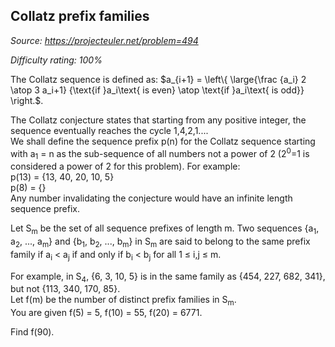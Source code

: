 Collatz prefix families
-----------------------

*Source: https://projecteuler.net/problem=494*


*Difficulty rating: 100%*

The Collatz sequence is defined as: \$a\_{i+1} = \\left\\{
\\large{\\frac {a\_i} 2 \\atop 3 a\_i+1} {\\text{if }a\_i\\text{ is
even} \\atop \\text{if }a\_i\\text{ is odd}} \\right.\$.

The Collatz conjecture states that starting from any positive integer,
the sequence eventually reaches the cycle 1,4,2,1....\
 We shall define the sequence prefix p(n) for the Collatz sequence
starting with a<sub>1</sub> = n as the sub-sequence of all numbers not a power of
2 (2<sup>0</sup>=1 is considered a power of 2 for this problem). For example:\
p(13) = {13, 40, 20, 10, 5}\
p(8) = {}\
 Any number invalidating the conjecture would have an infinite length
sequence prefix.

Let S<sub>m</sub> be the set of all sequence prefixes of length m. Two sequences
{a<sub>1</sub>, a<sub>2</sub>, ..., a<sub>m</sub>} and {b<sub>1</sub>, b<sub>2</sub>, ..., b<sub>m</sub>} in S<sub>m</sub> are said to
belong to the same prefix family if a<sub>i</sub> \< a<sub>j</sub> if and only if b<sub>i</sub> \<
b<sub>j</sub> for all 1 ≤ i,j ≤ m.

For example, in S<sub>4</sub>, {6, 3, 10, 5} is in the same family as {454, 227,
682, 341}, but not {113, 340, 170, 85}.\
 Let f(m) be the number of distinct prefix families in S<sub>m</sub>.\
 You are given f(5) = 5, f(10) = 55, f(20) = 6771.

Find f(90).
